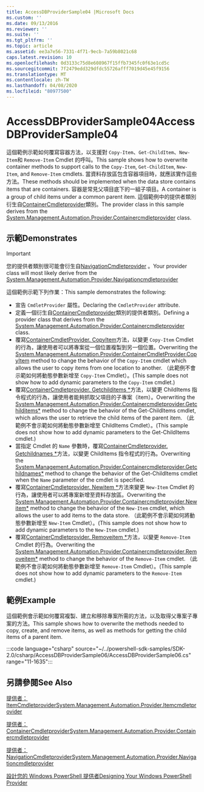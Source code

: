 ```yaml
---
title: AccessDBProviderSample04 |Microsoft Docs
ms.custom: ''
ms.date: 09/13/2016
ms.reviewer: ''
ms.suite: ''
ms.tgt_pltfrm: ''
ms.topic: article
ms.assetid: ee3a7e56-7331-4f71-9ecb-7a59b8021c68
caps.latest.revision: 10
ms.openlocfilehash: 0d3133c75d8e608967f15ffb7345fc0f63e1cd5c
ms.sourcegitcommit: 7f2479edd329dfdc55726afff7019d45e45f9156
ms.translationtype: MT
ms.contentlocale: zh-TW
ms.lasthandoff: 04/08/2020
ms.locfileid: "80977500"
---
```

# <a name="accessdbprovidersample04"></a><span data-ttu-id="993a6-102">AccessDBProviderSample04</span><span class="sxs-lookup"><span data-stu-id="993a6-102">AccessDBProviderSample04</span></span>

<span data-ttu-id="993a6-103">這個範例示範如何覆寫容器方法，以支援對 `Copy-Item`、`Get-ChildItem`、`New-Item`和 `Remove-Item` Cmdlet 的呼叫。</span><span class="sxs-lookup"><span data-stu-id="993a6-103">This sample shows how to overwrite container methods to support calls to the `Copy-Item`, `Get-ChildItem`, `New-Item`, and `Remove-Item` cmdlets.</span></span> <span data-ttu-id="993a6-104">當資料存放區包含容器項目時，就應該實作這些方法。</span><span class="sxs-lookup"><span data-stu-id="993a6-104">These methods should be implemented when the data store contains items that are containers.</span></span> <span data-ttu-id="993a6-105">容器是常見父項目底下的一組子項目。</span><span class="sxs-lookup"><span data-stu-id="993a6-105">A container is a group of child items under a common parent item.</span></span> <span data-ttu-id="993a6-106">這個範例中的提供者類別衍生自[ContainerCmdletprovider](/dotnet/api/System.Management.Automation.Provider.ContainerCmdletProvider)類別。</span><span class="sxs-lookup"><span data-stu-id="993a6-106">The provider class in this sample derives from the [System.Management.Automation.Provider.Containercmdletprovider](/dotnet/api/System.Management.Automation.Provider.ContainerCmdletProvider) class.</span></span>

## <a name="demonstrates"></a><span data-ttu-id="993a6-107">示範</span><span class="sxs-lookup"><span data-stu-id="993a6-107">Demonstrates</span></span>

> [!IMPORTANT]
> <span data-ttu-id="993a6-108">您的提供者類別很可能會衍生自[NavigationCmdletprovider](/dotnet/api/System.Management.Automation.Provider.NavigationCmdletProvider) 。</span><span class="sxs-lookup"><span data-stu-id="993a6-108">Your provider class will most likely derive from the [System.Management.Automation.Provider.Navigationcmdletprovider](/dotnet/api/System.Management.Automation.Provider.NavigationCmdletProvider)</span></span>

<span data-ttu-id="993a6-109">這個範例示範下列作業：</span><span class="sxs-lookup"><span data-stu-id="993a6-109">This sample demonstrates the following:</span></span>

- <span data-ttu-id="993a6-110">宣告 `CmdletProvider` 屬性。</span><span class="sxs-lookup"><span data-stu-id="993a6-110">Declaring the `CmdletProvider` attribute.</span></span>
- <span data-ttu-id="993a6-111">定義一個衍生自[ContainerCmdletprovider](/dotnet/api/System.Management.Automation.Provider.ContainerCmdletProvider)類別的提供者類別。</span><span class="sxs-lookup"><span data-stu-id="993a6-111">Defining a provider class that derives from the [System.Management.Automation.Provider.Containercmdletprovider](/dotnet/api/System.Management.Automation.Provider.ContainerCmdletProvider) class.</span></span>
- <span data-ttu-id="993a6-112">覆寫[ContainerCmdletProvider. CopyItem](/dotnet/api/System.Management.Automation.Provider.ContainerCmdletProvider.CopyItem)方法，以變更 `Copy-Item` Cmdlet 的行為，讓使用者可以將專案從一個位置複製到另一個位置。</span><span class="sxs-lookup"><span data-stu-id="993a6-112">Overwriting the [System.Management.Automation.Provider.ContainerCmdletProvider.CopyItem](/dotnet/api/System.Management.Automation.Provider.ContainerCmdletProvider.CopyItem) method to change the behavior of the `Copy-Item` cmdlet which allows the user to copy items from one location to another.</span></span> <span data-ttu-id="993a6-113">（此範例不會示範如何將動態參數新增至 `Copy-Item` Cmdlet）。</span><span class="sxs-lookup"><span data-stu-id="993a6-113">(This sample does not show how to add dynamic parameters to the `Copy-Item` cmdlet.)</span></span>
- <span data-ttu-id="993a6-114">覆寫[ContainerCmdletprovider. Getchilditems \*](/dotnet/api/System.Management.Automation.Provider.ContainerCmdletProvider.GetChildItems)方法，以變更 ChildItems 指令程式的行為，讓使用者能夠抓取父項目的子專案（item）。</span><span class="sxs-lookup"><span data-stu-id="993a6-114">Overwriting the [System.Management.Automation.Provider.Containercmdletprovider.Getchilditems\*](/dotnet/api/System.Management.Automation.Provider.ContainerCmdletProvider.GetChildItems) method to change the behavior of the Get-ChildItems cmdlet, which allows the user to retrieve the child items of the parent item.</span></span> <span data-ttu-id="993a6-115">（此範例不會示範如何將動態參數新增至 ChildItems Cmdlet）。</span><span class="sxs-lookup"><span data-stu-id="993a6-115">(This sample does not show how to add dynamic parameters to the Get-ChildItems cmdlet.)</span></span>
- <span data-ttu-id="993a6-116">當指定 Cmdlet 的 `Name` 參數時，覆寫[ContainerCmdletprovider. Getchildnames \*](/dotnet/api/System.Management.Automation.Provider.ContainerCmdletProvider.GetChildNames)方法，以變更 ChildItems 指令程式的行為。</span><span class="sxs-lookup"><span data-stu-id="993a6-116">Overwriting the [System.Management.Automation.Provider.Containercmdletprovider.Getchildnames\*](/dotnet/api/System.Management.Automation.Provider.ContainerCmdletProvider.GetChildNames) method to change the behavior of the Get-ChildItems cmdlet when the `Name` parameter of the cmdlet is specified.</span></span>
- <span data-ttu-id="993a6-117">覆寫[ContainerCmdletprovider. Newitem \*](/dotnet/api/System.Management.Automation.Provider.ContainerCmdletProvider.NewItem)方法來變更 `New-Item` Cmdlet 的行為，讓使用者可以將專案新增至資料存放區。</span><span class="sxs-lookup"><span data-stu-id="993a6-117">Overwriting the [System.Management.Automation.Provider.Containercmdletprovider.Newitem\*](/dotnet/api/System.Management.Automation.Provider.ContainerCmdletProvider.NewItem) method to change the behavior of the `New-Item` cmdlet, which allows the user to add items to the data store.</span></span> <span data-ttu-id="993a6-118">（此範例不會示範如何將動態參數新增至 `New-Item` Cmdlet）。</span><span class="sxs-lookup"><span data-stu-id="993a6-118">(This sample does not show how to add dynamic parameters to the `New-Item` cmdlet.)</span></span>
- <span data-ttu-id="993a6-119">覆寫[ContainerCmdletprovider. Removeitem \*](/dotnet/api/System.Management.Automation.Provider.ContainerCmdletProvider.RemoveItem)方法，以變更 `Remove-Item` Cmdlet 的行為。</span><span class="sxs-lookup"><span data-stu-id="993a6-119">Overwriting the [System.Management.Automation.Provider.Containercmdletprovider.Removeitem\*](/dotnet/api/System.Management.Automation.Provider.ContainerCmdletProvider.RemoveItem) method to change the behavior of the `Remove-Item` cmdlet.</span></span> <span data-ttu-id="993a6-120">（此範例不會示範如何將動態參數新增至 `Remove-Item` Cmdlet）。</span><span class="sxs-lookup"><span data-stu-id="993a6-120">(This sample does not show how to add dynamic parameters to the `Remove-Item` cmdlet.)</span></span>

## <a name="example"></a><span data-ttu-id="993a6-121">範例</span><span class="sxs-lookup"><span data-stu-id="993a6-121">Example</span></span>

<span data-ttu-id="993a6-122">這個範例會示範如何覆寫複製、建立和移除專案所需的方法，以及取得父專案子專案的方法。</span><span class="sxs-lookup"><span data-stu-id="993a6-122">This sample shows how to overwrite the methods needed to copy, create, and remove items, as well as methods for getting the child items of a parent item.</span></span>

:::code language="csharp" source="~/../powershell-sdk-samples/SDK-2.0/csharp/AccessDBProviderSample06/AccessDBProviderSample06.cs" range="11-1635":::

## <a name="see-also"></a><span data-ttu-id="993a6-123">另請參閱</span><span class="sxs-lookup"><span data-stu-id="993a6-123">See Also</span></span>

[<span data-ttu-id="993a6-124">提供者： ItemCmdletprovider</span><span class="sxs-lookup"><span data-stu-id="993a6-124">System.Management.Automation.Provider.Itemcmdletprovider</span></span>](/dotnet/api/System.Management.Automation.Provider.ItemCmdletProvider)

[<span data-ttu-id="993a6-125">提供者： ContainerCmdletprovider</span><span class="sxs-lookup"><span data-stu-id="993a6-125">System.Management.Automation.Provider.Containercmdletprovider</span></span>](/dotnet/api/System.Management.Automation.Provider.ContainerCmdletProvider)

[<span data-ttu-id="993a6-126">提供者： NavigationCmdletprovider</span><span class="sxs-lookup"><span data-stu-id="993a6-126">System.Management.Automation.Provider.Navigationcmdletprovider</span></span>](/dotnet/api/System.Management.Automation.Provider.NavigationCmdletProvider)

[<span data-ttu-id="993a6-127">設計您的 Windows PowerShell 提供者</span><span class="sxs-lookup"><span data-stu-id="993a6-127">Designing Your Windows PowerShell Provider</span></span>](./provider-types.md)
